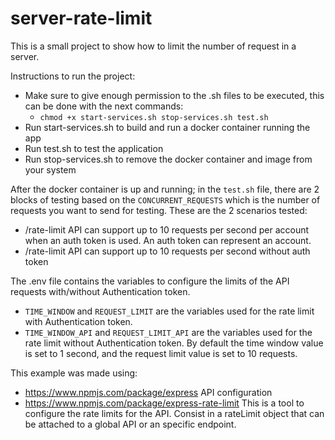 # server-rate-limit

This is a small project to show how to limit the number of request in a server.

Instructions to run the project:
- Make sure to give enough permission to the .sh files to be executed, this can be done with the next commands: 
  - `chmod +x start-services.sh stop-services.sh test.sh`
- Run start-services.sh to build and run a docker container running the app
- Run test.sh to test the application
- Run stop-services.sh to remove the docker container and image from your system


After the docker container is up and running; in the `test.sh` file, there are 2 blocks of testing based on the `CONCURRENT_REQUESTS` which is the number of requests you want to send for testing.
These are the 2 scenarios tested:
  - /rate-limit API can support up to 10 requests per second per account when an auth token is used. An auth token can represent an account.
  - /rate-limit API can support up to 10 requests per second without auth token

The .env file contains the variables to configure the limits of the API requests with/without Authentication token.
- `TIME_WINDOW` and `REQUEST_LIMIT` are the variables used for the rate limit with Authentication token.
- `TIME_WINDOW_API` and `REQUEST_LIMIT_API` are the variables used for the rate limit without Authentication token.
By default the time window value is set to 1 second, and the request limit value is set to 10 requests.

This example was made using:
  - https://www.npmjs.com/package/express
    API configuration
  - https://www.npmjs.com/package/express-rate-limit
    This is a tool to configure the rate limits for the API. Consist in a rateLimit object that can be attached to a global API or an specific endpoint.
    
